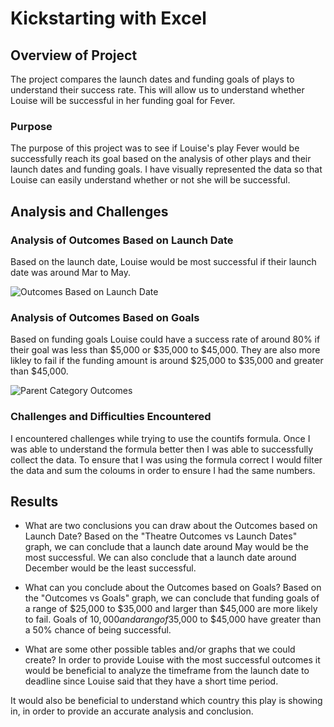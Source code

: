 # Kickstarting with Excel

## Overview of Project
The project compares the launch dates and funding goals of plays to understand their success rate. This will allow us to understand whether Louise will be successful in her funding goal for Fever. 

### Purpose
The purpose of this project was to see if Louise's play Fever would be successfully reach its goal based on the analysis of other plays and their launch dates and funding goals. I have visually represented the data so that Louise can easily understand whether or not she will be successful.

## Analysis and Challenges


### Analysis of Outcomes Based on Launch Date
Based on the launch date, Louise would be most successful if their launch date was around Mar to May.

![Outcomes Based on Launch Date](https://user-images.githubusercontent.com/68453460/91668504-3d92f500-eadb-11ea-9fc9-4d9aebc65b92.png)

### Analysis of Outcomes Based on Goals
Based on funding goals Louise could have a success rate of around 80% if their goal was less than $5,000 or $35,000 to $45,000. They are also more likley to fail if the funding amount is around $25,000 to $35,000 and greater than $45,000. 

![Parent Category Outcomes](https://user-images.githubusercontent.com/68453460/91668521-53081f00-eadb-11ea-944b-a2006adef059.jpg)

### Challenges and Difficulties Encountered
I encountered challenges while trying to use the countifs formula. Once I was able to understand the formula better then I was able to successfully collect the data. To ensure that I was using the formula correct I would filter the data and sum the coloums in order to ensure I had the same numbers. 

## Results

- What are two conclusions you can draw about the Outcomes based on Launch Date?
Based on the "Theatre Outcomes vs Launch Dates" graph, we can conclude that a launch date around May would be the most successful. We can also conclude that a launch date around December would be the least successful.

- What can you conclude about the Outcomes based on Goals?
Based on the "Outcomes vs Goals" graph, we can conclude that funding goals of a range of $25,000 to $35,000 and larger than $45,000 are more likely to fail. Goals of $10,000 and a rang of$35,000 to $45,000 have greater than a 50% chance of being successful. 

- What are some other possible tables and/or graphs that we could create?
In order to provide Louise with the most successful outcomes it would be beneficial to analyze the timeframe from the launch date to deadline since Louise said that they have a short time period. 

It would also be beneficial to understand which country this play is showing in, in order to provide an accurate analysis and conclusion.
